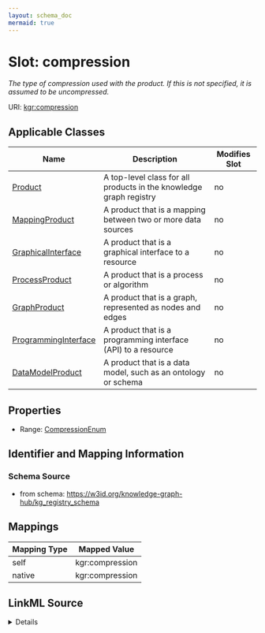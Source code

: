 ```yaml
---
layout: schema_doc
mermaid: true
---
```




# Slot: compression


_The type of compression used with the product. If this is not specified, it is assumed to be uncompressed._





URI: [kgr:compression](https://w3id.org/bridge2ai/data-sheets-schema/compression)



<!-- no inheritance hierarchy -->





## Applicable Classes

| Name | Description | Modifies Slot |
| --- | --- | --- |
| [Product](Product.html) | A top-level class for all products in the knowledge graph registry |  no  |
| [MappingProduct](MappingProduct.html) | A product that is a mapping between two or more data sources |  no  |
| [GraphicalInterface](GraphicalInterface.html) | A product that is a graphical interface to a resource |  no  |
| [ProcessProduct](ProcessProduct.html) | A product that is a process or algorithm |  no  |
| [GraphProduct](GraphProduct.html) | A product that is a graph, represented as nodes and edges |  no  |
| [ProgrammingInterface](ProgrammingInterface.html) | A product that is a programming interface (API) to a resource |  no  |
| [DataModelProduct](DataModelProduct.html) | A product that is a data model, such as an ontology or schema |  no  |







## Properties

* Range: [CompressionEnum](CompressionEnum.html)





## Identifier and Mapping Information







### Schema Source


* from schema: https://w3id.org/knowledge-graph-hub/kg_registry_schema




## Mappings

| Mapping Type | Mapped Value |
| ---  | ---  |
| self | kgr:compression |
| native | kgr:compression |




## LinkML Source

<details>
```yaml
name: compression
description: The type of compression used with the product. If this is not specified,
  it is assumed to be uncompressed.
from_schema: https://w3id.org/knowledge-graph-hub/kg_registry_schema
rank: 1000
alias: compression
owner: Product
domain_of:
- Product
range: CompressionEnum

```
</details>
